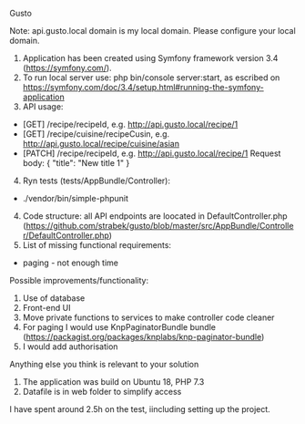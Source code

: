 Gusto

Note: api.gusto.local domain is my local domain. Please configure your local domain.

1. Application has been created using Symfony framework version 3.4 (https://symfony.com/).
2. To run local server use: php bin/console server:start, as escribed on https://symfony.com/doc/3.4/setup.html#running-the-symfony-application
3. API usage:

- [GET] /recipe/recipeId, e.g. http://api.gusto.local/recipe/1
- [GET] /recipe/cuisine/recipeCusin, e.g. http://api.gusto.local/recipe/cuisine/asian
- [PATCH] /recipe/recipeId, e.g. http://api.gusto.local/recipe/1
  Request body:
  {
  "title": "New title 1"
  }

4. Ryn tests (tests/AppBundle/Controller):

- ./vendor/bin/simple-phpunit

4. Code structure: all API endpoints are loocated in DefaultController.php (https://github.com/strabek/gusto/blob/master/src/AppBundle/Controller/DefaultController.php)
5. List of missing functional requirements:

- paging - not enough time

Possible improvements/functionality:

1. Use of database
2. Front-end UI
3. Move private functions to services to make controller code cleaner
4. For paging I would use KnpPaginatorBundle bundle (https://packagist.org/packages/knplabs/knp-paginator-bundle)
5. I would add authorisation

Anything else you think is relevant to your solution

1. The application was build on Ubuntu 18, PHP 7.3
2. Datafile is in web folder to simplify access

I have spent around 2.5h on the test, iincluding setting up the project.

